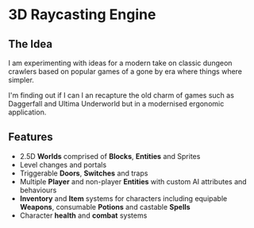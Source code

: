 # 3D Raycasting Engine
## The Idea
I am experimenting with ideas for a modern take on classic dungeon crawlers based on popular games of a gone by era where things where simpler. 

I'm finding out if I can I an recapture the old charm of games such as Daggerfall and Ultima Underworld but in a modernised ergonomic application.

## Features
* 2.5D **Worlds** comprised of **Blocks**, **Entities** and Sprites
* Level changes and portals
* Triggerable **Doors**,  **Switches** and traps
* Multiple **Player** and non-player **Entities** with custom AI attributes and behaviours
* **Inventory** and **Item** systems for characters including equipable **Weapons**, consumable **Potions** and castable **Spells**
* Character **health** and **combat** systems

